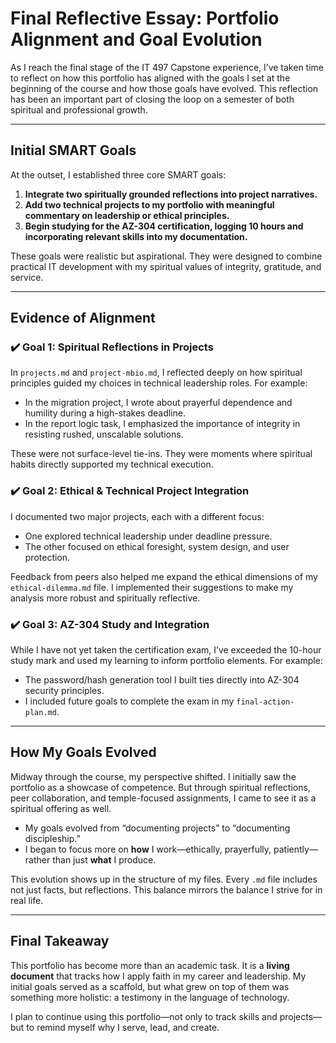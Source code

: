 # Final Reflective Essay: Portfolio Alignment and Goal Evolution

As I reach the final stage of the IT 497 Capstone experience, I’ve taken time to reflect on how this portfolio has aligned with the goals I set at the beginning of the course and how those goals have evolved. This reflection has been an important part of closing the loop on a semester of both spiritual and professional growth.

---

## Initial SMART Goals

At the outset, I established three core SMART goals:
1. **Integrate two spiritually grounded reflections into project narratives.**
2. **Add two technical projects to my portfolio with meaningful commentary on leadership or ethical principles.**
3. **Begin studying for the AZ-304 certification, logging 10 hours and incorporating relevant skills into my documentation.**

These goals were realistic but aspirational. They were designed to combine practical IT development with my spiritual values of integrity, gratitude, and service.

---

## Evidence of Alignment

### ✔️ Goal 1: Spiritual Reflections in Projects
In `projects.md` and `project-mbio.md`, I reflected deeply on how spiritual principles guided my choices in technical leadership roles. For example:
- In the migration project, I wrote about prayerful dependence and humility during a high-stakes deadline.
- In the report logic task, I emphasized the importance of integrity in resisting rushed, unscalable solutions.

These were not surface-level tie-ins. They were moments where spiritual habits directly supported my technical execution.

### ✔️ Goal 2: Ethical & Technical Project Integration
I documented two major projects, each with a different focus:
- One explored technical leadership under deadline pressure.
- The other focused on ethical foresight, system design, and user protection.

Feedback from peers also helped me expand the ethical dimensions of my `ethical-dilemma.md` file. I implemented their suggestions to make my analysis more robust and spiritually reflective.

### ✔️ Goal 3: AZ-304 Study and Integration
While I have not yet taken the certification exam, I’ve exceeded the 10-hour study mark and used my learning to inform portfolio elements. For example:
- The password/hash generation tool I built ties directly into AZ-304 security principles.
- I included future goals to complete the exam in my `final-action-plan.md`.

---

## How My Goals Evolved

Midway through the course, my perspective shifted. I initially saw the portfolio as a showcase of competence. But through spiritual reflections, peer collaboration, and temple-focused assignments, I came to see it as a spiritual offering as well.

- My goals evolved from “documenting projects” to “documenting discipleship.”
- I began to focus more on **how** I work—ethically, prayerfully, patiently—rather than just **what** I produce.

This evolution shows up in the structure of my files. Every `.md` file includes not just facts, but reflections. This balance mirrors the balance I strive for in real life.

---

## Final Takeaway

This portfolio has become more than an academic task. It is a **living document** that tracks how I apply faith in my career and leadership. My initial goals served as a scaffold, but what grew on top of them was something more holistic: a testimony in the language of technology.

I plan to continue using this portfolio—not only to track skills and projects—but to remind myself why I serve, lead, and create.

